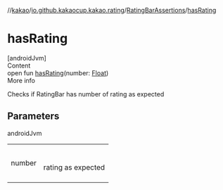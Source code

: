 //[kakao](../../../index.md)/[io.github.kakaocup.kakao.rating](../index.md)/[RatingBarAssertions](index.md)/[hasRating](has-rating.md)



# hasRating  
[androidJvm]  
Content  
open fun [hasRating](has-rating.md)(number: [Float](https://kotlinlang.org/api/latest/jvm/stdlib/kotlin/-float/index.html))  
More info  


Checks if RatingBar has number of rating as expected



## Parameters  
  
androidJvm  
  
| | |
|---|---|
| <a name="io.github.kakaocup.kakao.rating/RatingBarAssertions/hasRating/#kotlin.Float/PointingToDeclaration/"></a>number| <a name="io.github.kakaocup.kakao.rating/RatingBarAssertions/hasRating/#kotlin.Float/PointingToDeclaration/"></a><br><br>rating as expected<br><br>|
  
  



